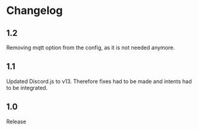 # Changelog

## 1.2

Removing mqtt option from the config, as it is not needed anymore.

## 1.1

Updated Discord.js to v13. Therefore fixes had to be made and intents had to be integrated.

## 1.0

Release
